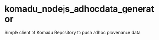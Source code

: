 # komadu_nodejs_adhocdata_generator
Simple client of Komadu Repository to push adhoc provenance data
